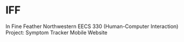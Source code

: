 # IFF
In Fine Feather
Northwestern EECS 330 (Human-Computer Interaction) Project: Symptom Tracker Mobile Website
